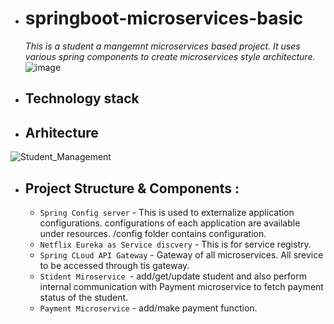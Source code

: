 - # springboot-microservices-basic
  
  _This is a student a mangemnt microservices based project. It uses various spring components to create microservices style architecture._
  ![image](https://github.com/mail2mrcm/tech4all/assets/118661926/a567b87c-0729-44aa-bf43-283a66fecb62)
  
- ## Technology stack 

- ## Arhitecture
![Student_Management](https://github.com/mail2mrcm/tech4all/assets/118661926/d4cdafb3-2174-45e4-9803-4a58fdff0780)

- ## Project Structure & Components  :
  - `Spring Config server` - This is used to externalize application configurations.
    configurations of each application are available under resources. /config folder contains configuration. 
  - `Netflix Eureka as Service discvery` - This is for service registry. 
  - `Spring CLoud API Gateway` - Gateway of all microservices.  All srevice to be accessed through tis gateway. 
  - `Stident Miroservice `- add/get/update student and also perform internal communication with Payment microservice to fetch payment status of the student. 
  - `Payment Microservice` - add/make payment function.



